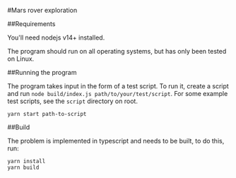 #Mars rover exploration

##Requirements

You'll need nodejs v14+ installed. 

The program should run on all operating systems, but has only been tested on Linux.

##Running the program

The program takes input in the form of a test script. To run it, create a script and run `node build/index.js path/to/your/test/script`. For some example test scripts, see the `script` directory on root.

```
yarn start path-to-script
```

##Build

The problem is implemented in typescript and needs to be built, to do this, run:

```
yarn install
yarn build
```